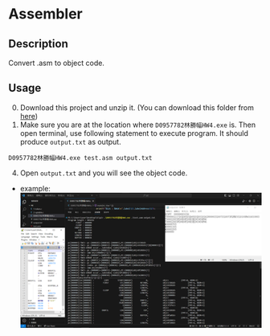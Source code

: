 # Assembler

## Description
Convert .asm to object code.

## Usage
0. Download this project and unzip it. (You can download this folder from [here](https://minhaskamal.github.io/DownGit/#/home "DownGit"))  
1. Make sure you are at the location where `D0957782林勝幅HW4.exe` is. Then open terminal, use following statement to execute program. It should produce `output.txt` as output.
```
D0957782林勝幅HW4.exe test.asm output.txt
```
4. Open `output.txt` and you will see the object code.
* example:  
![demo](https://github.com/rex0988476/Assembler/blob/main/README/test.png)
